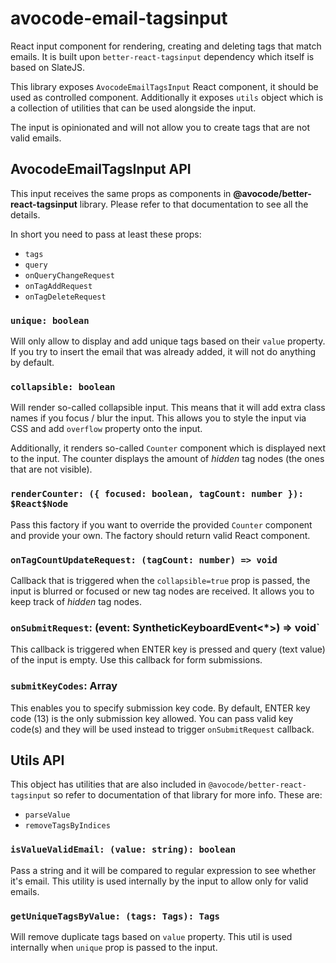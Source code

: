 # avocode-email-tagsinput

React input component for rendering, creating and deleting tags that match emails. It is built upon `better-react-tagsinput` dependency which itself is based on SlateJS.

This library exposes `AvocodeEmailTagsInput` React component, it should be used as controlled component. Additionally it exposes `utils` object which is a collection of utilities that can be used alongside the input.

The input is opinionated and will not allow you to create tags that are not valid emails.

## AvocodeEmailTagsInput API

This input receives the same props as components in **@avocode/better-react-tagsinput** library. Please refer to that documentation to see all the details.

In short you need to pass at least these props:

* `tags`
* `query`
* `onQueryChangeRequest`
* `onTagAddRequest`
* `onTagDeleteRequest`

### `unique: boolean`

Will only allow to display and add unique tags based on their `value` property. If you try to insert the email that was already added, it will not do anything by default.

### `collapsible: boolean`

Will render so-called collapsible input. This means that it will add extra class names if you focus / blur the input. This allows you to style the input via CSS and add `overflow` property onto the input.

Additionally, it renders so-called `Counter` component which is displayed next to the input. The counter displays the amount of *hidden* tag nodes (the ones that are not visible).

### `renderCounter: ({ focused: boolean, tagCount: number }): $React$Node`

Pass this factory if you want to override the provided `Counter` component and provide your own. The factory should return valid React component.

### `onTagCountUpdateRequest: (tagCount: number) => void`

Callback that is triggered when the `collapsible=true` prop is passed, the input is blurred or focused or new tag nodes are received. It allows you to keep track of *hidden* tag nodes.

### `onSubmitRequest`: (event: SyntheticKeyboardEvent<*>) => void`

This callback is triggered when ENTER key is pressed and query (text value) of the input is empty. Use this callback for form submissions.

### `submitKeyCodes`: Array<number>

This enables you to specify submission key code. By default, ENTER key code (13) is the only submission key allowed. You can pass valid key code(s) and they will be used instead to trigger `onSubmitRequest` callback.

## Utils API

This object has utilities that are also included in `@avocode/better-react-tagsinput` so refer to documentation of that library for more info. These are:

* `parseValue`
* `removeTagsByIndices`

### `isValueValidEmail: (value: string): boolean`

Pass a string and it will be compared to regular expression to see whether it's email. This utility is used internally by the input to allow only for valid emails.

### `getUniqueTagsByValue: (tags: Tags): Tags`

Will remove duplicate tags based on `value` property. This util is used internally when `unique` prop is passed to the input.
